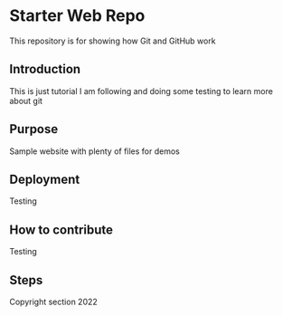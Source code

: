 # Starter Web Repo

This repository is for showing how Git and GitHub work

## Introduction

This is just tutorial I am following and doing some testing to learn more about git
## Purpose

Sample website with plenty of files for demos

## Deployment 

Testing


## How to contribute

Testing 

## Steps

Copyright section 2022